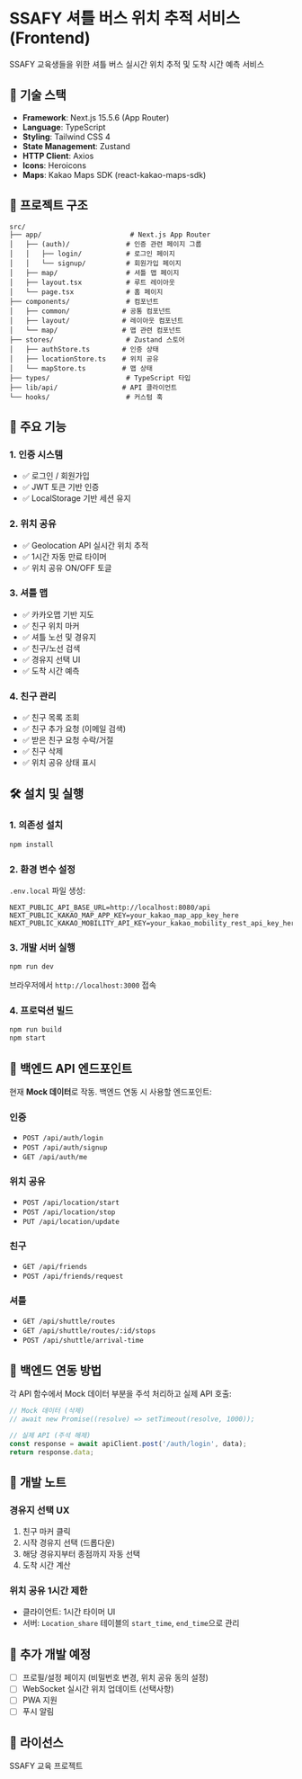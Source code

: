 # SSAFY 셔틀 버스 위치 추적 서비스 (Frontend)

SSAFY 교육생들을 위한 셔틀 버스 실시간 위치 추적 및 도착 시간 예측 서비스

## 🚀 기술 스택

- **Framework**: Next.js 15.5.6 (App Router)
- **Language**: TypeScript
- **Styling**: Tailwind CSS 4
- **State Management**: Zustand
- **HTTP Client**: Axios
- **Icons**: Heroicons
- **Maps**: Kakao Maps SDK (react-kakao-maps-sdk)

## 📁 프로젝트 구조

```
src/
├── app/                      # Next.js App Router
│   ├── (auth)/              # 인증 관련 페이지 그룹
│   │   ├── login/           # 로그인 페이지
│   │   └── signup/          # 회원가입 페이지
│   ├── map/                 # 셔틀 맵 페이지
│   ├── layout.tsx           # 루트 레이아웃
│   └── page.tsx             # 홈 페이지
├── components/              # 컴포넌트
│   ├── common/             # 공통 컴포넌트
│   ├── layout/             # 레이아웃 컴포넌트
│   └── map/                # 맵 관련 컴포넌트
├── stores/                  # Zustand 스토어
│   ├── authStore.ts        # 인증 상태
│   ├── locationStore.ts    # 위치 공유
│   └── mapStore.ts         # 맵 상태
├── types/                   # TypeScript 타입
├── lib/api/                # API 클라이언트
└── hooks/                   # 커스텀 훅
```

## 🎯 주요 기능

### 1. 인증 시스템
- ✅ 로그인 / 회원가입
- ✅ JWT 토큰 기반 인증
- ✅ LocalStorage 기반 세션 유지

### 2. 위치 공유
- ✅ Geolocation API 실시간 위치 추적
- ✅ 1시간 자동 만료 타이머
- ✅ 위치 공유 ON/OFF 토글

### 3. 셔틀 맵
- ✅ 카카오맵 기반 지도
- ✅ 친구 위치 마커
- ✅ 셔틀 노선 및 경유지
- ✅ 친구/노선 검색
- ✅ 경유지 선택 UI
- ✅ 도착 시간 예측

### 4. 친구 관리
- ✅ 친구 목록 조회
- ✅ 친구 추가 요청 (이메일 검색)
- ✅ 받은 친구 요청 수락/거절
- ✅ 친구 삭제
- ✅ 위치 공유 상태 표시

## 🛠️ 설치 및 실행

### 1. 의존성 설치
```bash
npm install
```

### 2. 환경 변수 설정
`.env.local` 파일 생성:

```env
NEXT_PUBLIC_API_BASE_URL=http://localhost:8080/api
NEXT_PUBLIC_KAKAO_MAP_APP_KEY=your_kakao_map_app_key_here
NEXT_PUBLIC_KAKAO_MOBILITY_API_KEY=your_kakao_mobility_rest_api_key_here
```

### 3. 개발 서버 실행
```bash
npm run dev
```

브라우저에서 `http://localhost:3000` 접속

### 4. 프로덕션 빌드
```bash
npm run build
npm start
```

## 📡 백엔드 API 엔드포인트

현재 **Mock 데이터**로 작동. 백엔드 연동 시 사용할 엔드포인트:

### 인증
- `POST /api/auth/login`
- `POST /api/auth/signup`
- `GET /api/auth/me`

### 위치 공유
- `POST /api/location/start`
- `POST /api/location/stop`
- `PUT /api/location/update`

### 친구
- `GET /api/friends`
- `POST /api/friends/request`

### 셔틀
- `GET /api/shuttle/routes`
- `GET /api/shuttle/routes/:id/stops`
- `POST /api/shuttle/arrival-time`

## 🔧 백엔드 연동 방법

각 API 함수에서 Mock 데이터 부분을 주석 처리하고 실제 API 호출:

```typescript
// Mock 데이터 (삭제)
// await new Promise((resolve) => setTimeout(resolve, 1000));

// 실제 API (주석 해제)
const response = await apiClient.post('/auth/login', data);
return response.data;
```

## 📝 개발 노트

### 경유지 선택 UX
1. 친구 마커 클릭
2. 시작 경유지 선택 (드롭다운)
3. 해당 경유지부터 종점까지 자동 선택
4. 도착 시간 계산

### 위치 공유 1시간 제한
- 클라이언트: 1시간 타이머 UI
- 서버: `Location_share` 테이블의 `start_time`, `end_time`으로 관리

## 🚧 추가 개발 예정

- [ ] 프로필/설정 페이지 (비밀번호 변경, 위치 공유 동의 설정)
- [ ] WebSocket 실시간 위치 업데이트 (선택사항)
- [ ] PWA 지원
- [ ] 푸시 알림

## 📄 라이선스

SSAFY 교육 프로젝트
